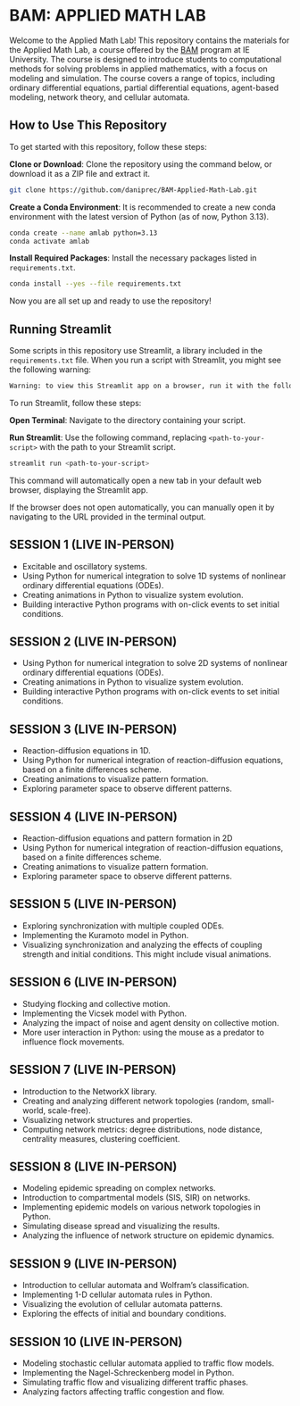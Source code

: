 # BAM: APPLIED MATH LAB

Welcome to the Applied Math Lab! This repository contains the materials for the Applied Math Lab, a course offered by the [BAM](https://www.ie.edu/university/studies/academic-programs/bachelor-applied-mathematics/) program at IE University. The course is designed to introduce students to computational methods for solving problems in applied mathematics, with a focus on modeling and simulation. The course covers a range of topics, including ordinary differential equations, partial differential equations, agent-based modeling, network theory, and cellular automata.

## How to Use This Repository

To get started with this repository, follow these steps:

**Clone or Download**: Clone the repository using the command below, or download it as a ZIP file and extract it.

```bash
git clone https://github.com/daniprec/BAM-Applied-Math-Lab.git
```

**Create a Conda Environment**: It is recommended to create a new conda environment with the latest version of Python (as of now, Python 3.13).

```bash
conda create --name amlab python=3.13
conda activate amlab
```

**Install Required Packages**: Install the necessary packages listed in `requirements.txt`.

```bash
conda install --yes --file requirements.txt
```

Now you are all set up and ready to use the repository!

## Running Streamlit

Some scripts in this repository use Streamlit, a library included in the `requirements.txt` file. When you run a script with Streamlit, you might see the following warning:

```bash
Warning: to view this Streamlit app on a browser, run it with the following command:
```

To run Streamlit, follow these steps:

**Open Terminal**: Navigate to the directory containing your script.

**Run Streamlit**: Use the following command, replacing `<path-to-your-script>` with the path to your Streamlit script.

```bash
streamlit run <path-to-your-script>
```

This command will automatically open a new tab in your default web browser, displaying the Streamlit app.

If the browser does not open automatically, you can manually open it by navigating to the URL provided in the terminal output.

## SESSION 1 (LIVE IN-PERSON)

- Excitable and oscillatory systems.
- Using Python for numerical integration to solve 1D systems of nonlinear ordinary differential equations (ODEs).
- Creating animations in Python to visualize system evolution.
- Building interactive Python programs with on-click events to set initial conditions.

## SESSION 2 (LIVE IN-PERSON)

- Using Python for numerical integration to solve 2D systems of nonlinear ordinary differential equations (ODEs).
- Creating animations in Python to visualize system evolution.
- Building interactive Python programs with on-click events to set initial conditions.

## SESSION 3 (LIVE IN-PERSON)

- Reaction-diffusion equations in 1D.
- Using Python for numerical integration of reaction-diffusion equations, based on a finite differences scheme.
- Creating animations to visualize pattern formation.
- Exploring parameter space to observe different patterns.

## SESSION 4 (LIVE IN-PERSON)

- Reaction-diffusion equations and pattern formation in 2D
- Using Python for numerical integration of reaction-diffusion equations, based on a finite differences scheme.
- Creating animations to visualize pattern formation.
- Exploring parameter space to observe different patterns.

## SESSION 5 (LIVE IN-PERSON)

- Exploring synchronization with multiple coupled ODEs.
- Implementing the Kuramoto model in Python.
- Visualizing synchronization and analyzing the effects of coupling strength and initial conditions. This might include visual animations.

## SESSION 6 (LIVE IN-PERSON)

- Studying flocking and collective motion.
- Implementing the Vicsek model with Python.
- Analyzing the impact of noise and agent density on collective motion.
- More user interaction in Python: using the mouse as a predator to influence flock movements.

## SESSION 7 (LIVE IN-PERSON)

- Introduction to the NetworkX library.
- Creating and analyzing different network topologies (random, small-world, scale-free).
- Visualizing network structures and properties.
- Computing network metrics: degree distributions, node distance, centrality measures, clustering coefficient.

## SESSION 8 (LIVE IN-PERSON)

- Modeling epidemic spreading on complex networks.
- Introduction to compartmental models (SIS, SIR) on networks.
- Implementing epidemic models on various network topologies in Python.
- Simulating disease spread and visualizing the results.
- Analyzing the influence of network structure on epidemic dynamics.

## SESSION 9 (LIVE IN-PERSON)

- Introduction to cellular automata and Wolfram’s classification.
- Implementing 1-D cellular automata rules in Python.
- Visualizing the evolution of cellular automata patterns.
- Exploring the effects of initial and boundary conditions.

## SESSION 10 (LIVE IN-PERSON)

- Modeling stochastic cellular automata applied to traffic flow models.
- Implementing the Nagel-Schreckenberg model in Python.
- Simulating traffic flow and visualizing different traffic phases.
- Analyzing factors affecting traffic congestion and flow.

